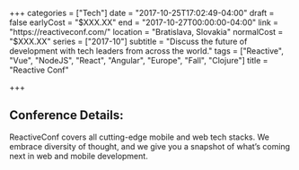+++
categories = ["Tech"]
date = "2017-10-25T17:02:49-04:00"
draft = false
earlyCost = "$XXX.XX"
end = "2017-10-27T00:00:00-04:00"
link = "https://reactiveconf.com/"
location = "Bratislava, Slovakia"
normalCost = "$XXX.XX"
series = ["2017-10"]
subtitle = "Discuss the future of development with tech leaders from across the world."
tags = ["Reactive", "Vue", "NodeJS", "React", "Angular", "Europe", "Fall", "Clojure"]
title = "Reactive Conf"

+++


## Conference Details:

ReactiveConf covers all cutting-edge mobile and web tech stacks. We embrace diversity of thought, and we give you a snapshot of what’s coming next in web and mobile development.